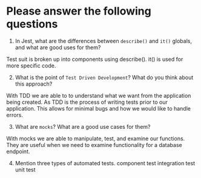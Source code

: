 # Please answer the following questions

1.  In Jest, what are the differences between `describe()` and `it()` globals, and what are good uses for them?

Test suit is broken up into components using describe(). 
it() is used for more specific code.

2.  What is the point of `Test Driven Development`? What do you think about this approach?

With TDD we are able to to understand what we want from the application being created. As TDD is the process of writing tests prior to our application. This allows for minimal bugs and how we would like to handle errors.

3.  What are `mocks`? What are a good use cases for them?

With mocks we are able to manipulate, test, and examine our functions. They are useful when we need to examine functionality for a database endpoint. 

4.  Mention three types of automated tests.
component test 
integration test
unit test